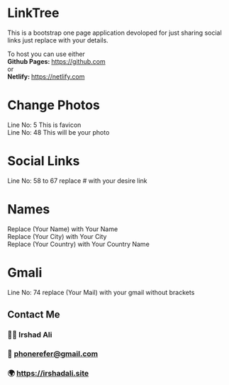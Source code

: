 # LinkTree
This is a bootstrap one page application devoloped for just sharing social links just replace with your
details.

To host you can use either<br>
<b>Github Pages: </b> https://github.com
<br> or <br>
<b>Netlify: </b> https://netlify.com

# Change Photos
Line No: 5 This is favicon<br>
Line No: 48 This will be your photo

# Social Links
Line No: 58 to 67 replace # with your desire link

# Names
Replace (Your Name) with Your Name <br>
Replace (Your City) with Your City <br>
Replace (Your Country) with Your Country Name<br>

# Gmali
Line No: 74 replace (Your Mail) with your gmail without brackets 

## Contact Me
### 👨‍💻 Irshad Ali<br>
### 📝 phonerefer@gmail.com<br>
### 🌍 https://irshadali.site


